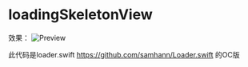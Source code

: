 # loadingSkeletonView
效果：
![Preview](http://g.recordit.co/xAV7KP5lCz.gif)

此代码是loader.swift https://github.com/samhann/Loader.swift 的OC版
